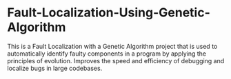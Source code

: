 # Fault-Localization-Using-Genetic-Algorithm
This is a Fault Localization with a Genetic Algorithm project that is used to automatically identify faulty components in a program by applying the principles of evolution. Improves the speed and efficiency of debugging and localize bugs in large codebases.
